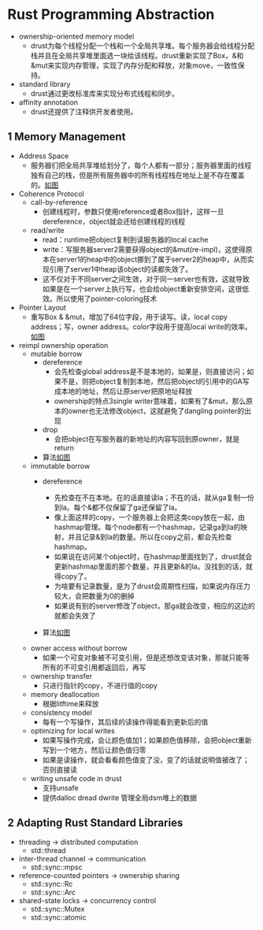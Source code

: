 # Rust Programming Abstraction

* ownership-oriented memory model
  * drust为每个线程分配一个栈和一个全局共享堆。每个服务器会给线程分配栈并且在全局共享堆里面选一块给该线程。drust重新实现了Box，&和&mut来实现内存管理，实现了内存分配和释放，对象move，一致性保持。
* standard library
  * drust通过更改标准库来实现分布式线程和同步。
* affinity annotation
  * drust还提供了注释供开发者使用。

## 1 Memory Management

* Address Space
  * 服务器们把全局共享堆给划分了，每个人都有一部分；服务器里面的线程独有自己的栈，但是所有服务器中的所有线程栈在地址上是不存在覆盖的。[如图](00-DRust-Programming-Abstraction/Address-Space.png)
* Coherence Protocol
  * call-by-reference
    * 创建线程时，参数只使用reference或者Box指针，这样一旦dereference，object就会还给创建线程的线程
  * read/write
    * read：runtime把object复制到读服务器的local cache
    * write：写服务器server2需要获得object的&mut(re-impl)，这使得原本在server1的heap中的object挪到了属于server2的heap中，从而实现引用了server1中heap该object的读都失效了。
    * 这不仅对于不同server之间生效，对于同一server也有效，这就导致如果是在一个server上执行写，也会给object重新安排空间，这很低效。所以使用了pointer-coloring技术
* Pointer Layout
  * 重写Box & &mut，增加了64位字段，用于读写。读，local copy address；写，owner address。color字段用于提高local write的效率。[如图](00-DRust-Programming-Abstraction/rust-box-&-&mut.png)
* reimpl ownership operation
  * mutable borrow
    * dereference
      * 会先检查global address是不是本地的，如果是，则直接访问；如果不是，则把object复制到本地，然后把object的引用中的GA写成本地的地址，然后让原server把原地址释放
      * ownership的特点3single writer意味着，如果有了&mut，那么原本的owner也无法修改object，这就避免了dangling pointer的出现
    * drop
      * 会把object在写服务器的新地址的内容写回到原owner，就是return
    * 算法[如图](00-DRust-Programming-Abstraction/mutable-borrow.png)
  * immutable borrow
    * dereference

      * 先检查在不在本地。在的话直接读la；不在的话，就从ga复制一份到la。每个&都不仅保留了ga还保留了la。
      * 像上面这样的copy，一个服务器上会把这类copy放在一起，由hashmap管理。每个node都有一个hashmap，记录ga到la的映射，并且记录&到la的数量。所以在copy之前，都会先检查hashmap。
      * 如果说在访问某个object时，在hashmap里面找到了，drust就会更新hashmap里面的那个数量，并且更新&的la。没找到的话，就得copy了。
      * 为啥要有记录数量，是为了drust会周期性扫描，如果说内存压力较大，会把数量为0的删掉
      * 如果说有别的server修改了object，那ga就会改变，相应的这边的就都会失效了
    * 算法[如图](00-DRust-Programming-Abstraction/mutable-borrow.png)
  * owner access without borrow
    * 如果一个可变对象被不可变引用，但是还想改变该对象，那就只能等所有的不可变引用都返回后，再写
  * ownership transfer
    * 只进行指针的copy，不进行值的copy
  * memory deallocation
    * 根据litftime来释放
  * consistency model
    * 每有一个写操作，其后续的读操作得能看到更新后的值
  * optimizing for local writes
    * 如果写操作完成，会让颜色值加1；如果颜色值移除，会把object重新写到一个地方，然后让颜色值归零
    * 如果是读操作，就会看看颜色值变了没，变了的话就说明值被改了；否则直接读
  * writing unsafe code in drust
    * 支持unsafe
    * 提供dalloc dread dwrite 管理全局dsm堆上的数据

## 2 Adapting Rust Standard Libraries

* threading -> distributed computation
  * std::thread
* inter-thread channel -> communication
  * std::sync::mpsc
* reference-counted pointers -> ownership sharing
  * std::sync::Rc
  * std::sync::Arc
* shared-state locks -> concurrency control
  * std::sync::Mutex
  * std::sync::atomic
